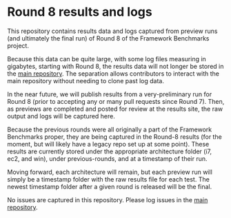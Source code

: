 Round 8 results and logs
========================

This repository contains results data and logs captured from preview runs (and ultimately the final run) of Round 8 of the Framework Benchmarks project.

Because this data can be quite large, with some log files measuring in gigabytes, starting with Round 8, the results data will not longer be stored in the [main repository](https://github.com/TechEmpower/FrameworkBenchmarks/).  The separation allows contributors to interact with the main repository without needing to clone past log data.

In the near future, we will publish results from a very-preliminary run for Round 8 (prior to accepting any or many pull requests since Round 7).  Then, as previews are completed and posted for review at the results site, the raw output and logs will be captured here.

Because the previous rounds were all originally a part of the Framework Benchmarks proper, they are being captured in the Round-8 results (for the moment, but will likely have a legacy repo set up at some point). These results are currently stored under the appropriate architecture folder (i7, ec2, and win), under previous-rounds, and at a timestamp of their run.

Moving forward, each architecture will remain, but each preview run will simply be a timestamp folder with the raw results file for each test. The newest timestamp folder after a given round is released will be the final.

No issues are captured in this repository.  Please log issues in the [main repository](https://github.com/TechEmpower/FrameworkBenchmarks/issues).
